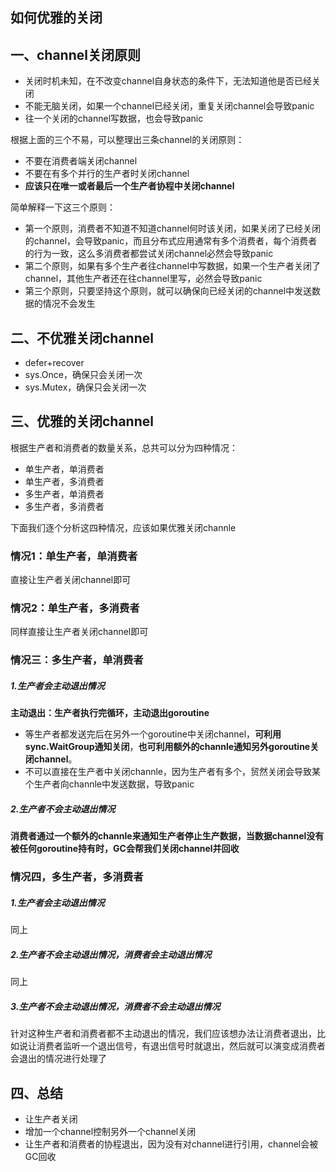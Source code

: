 ## 如何优雅的关闭


## 一、channel关闭原则
- 关闭时机未知，在不改变channel自身状态的条件下，无法知道他是否已经关闭
- 不能无脑关闭，如果一个channel已经关闭，重复关闭channel会导致panic
- 往一个关闭的channel写数据，也会导致panic

根据上面的三个不易，可以整理出三条channel的关闭原则：

- 不要在消费者端关闭channel
- 不要在有多个并行的生产者时关闭channel
- **应该只在唯一或者最后一个生产者协程中关闭channel**

简单解释一下这三个原则：

- 第一个原则，消费者不知道不知道channel何时该关闭，如果关闭了已经关闭的channel，会导致panic，而且分布式应用通常有多个消费者，每个消费者的行为一致，这么多消费者都尝试关闭channel必然会导致panic
- 第二个原则，如果有多个生产者往channel中写数据，如果一个生产者关闭了channel，其他生产者还在往channel里写，必然会导致panic
- 第三个原则，只要坚持这个原则，就可以确保向已经关闭的channel中发送数据的情况不会发生

## 二、不优雅关闭channel

- defer+recover
- sys.Once，确保只会关闭一次
- sys.Mutex，确保只会关闭一次

## 三、优雅的关闭channel
根据生产者和消费者的数量关系，总共可以分为四种情况：

- 单生产者，单消费者
- 单生产者，多消费者
- 多生产者，单消费者
- 多生产者，多消费者

下面我们逐个分析这四种情况，应该如果优雅关闭channle

### 情况1：单生产者，单消费者
直接让生产者关闭channel即可

### 情况2：单生产者，多消费者
同样直接让生产者关闭channel即可

### 情况三：多生产者，单消费者
##### 1.生产者会主动退出情况
**主动退出：生产者执行完循环，主动退出goroutine**

- 等生产者都发送完后在另外一个goroutine中关闭channel，**可利用sync.WaitGroup通知关闭**，**也可利用额外的channle通知另外goroutine关闭channel**。
- 不可以直接在生产者中关闭channle，因为生产者有多个，贸然关闭会导致某个生产者向channle中发送数据，导致panic

##### 2.生产者不会主动退出情况
**消费者通过一个额外的channle来通知生产者停止生产数据，当数据channel没有被任何goroutine持有时，GC会帮我们关闭channel并回收**

### 情况四，多生产者，多消费者

##### 1.生产者会主动退出情况
同上
##### 2.生产者不会主动退出情况，消费者会主动退出情况
同上

##### 3.生产者不会主动退出情况，消费者不会主动退出情况
针对这种生产者和消费者都不主动退出的情况，我们应该想办法让消费者退出，比如说让消费者监听一个退出信号，有退出信号时就退出，然后就可以演变成消费者会退出的情况进行处理了

## 四、总结

- 让生产者关闭
- 增加一个channel控制另外一个channel关闭
- 让生产者和消费者的协程退出，因为没有对channel进行引用，channel会被GC回收

